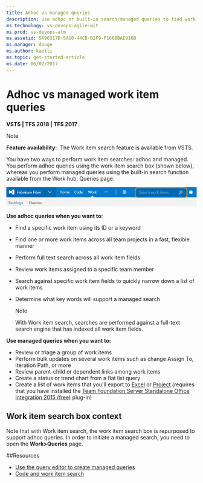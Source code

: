 ```yaml
---
title: Adhoc vs managed queries
description: Use adhoc or built-in search/managed queries to find work items using Visual Studio Team Services (VSTS) and Team Foundation Server (TFS)
ms.technology: vs-devops-agile-wit
ms.prod: vs-devops-alm
ms.assetid: 5A96317D-5A10-44CB-B2F9-F166BBAE916B
ms.manager: douge
ms.author: kaelli
ms.topic: get-started-article
ms.date: 06/02/2017  
---
```


# Adhoc vs managed work item queries

<b>VSTS | TFS 2018 | TFS 2017</b> 


>[!NOTE]  
>**Feature availability:**&#160;&#160;The Work item search feature is available from VSTS.     

You have two ways to perform work item searches: adhoc and managed. You perform adhoc queries using the work item search box (shown below), whereas you perform managed queries using the built-in search function available from the Work hub, Queries page.  

![Search Work Items Text Box](_img/using-queries-search-box-ts.png)

**Use adhoc queries when you want to:**
- Find a specific work item using its ID or a keyword 
- Find one or more work items across all team projects in a fast, flexible manner
- Perform full text search across all work item fields
- Review work items assigned to a specific team member
- Search against specific work item fields to quickly narrow down a list of work items 
- Determine what key words will support a managed search 

	>[!NOTE]  
	>With Work item search, searches are performed against a full-text search engine that has indexed all work item fields.  

**Use managed queries when you want to:**
- Review or triage a group of work items  
- Perform bulk updates on several work items such as change Assign To, Iteration Path, or more 
- Review parent-child or dependent links among work items 
- Create a status or trend chart from a flat list query  
- Create a list of work items that you'll export to [Excel](../office/bulk-add-modify-work-items-excel.md) or [Project](../office/create-your-backlog-tasks-using-project.md) (requires that you have installed the [Team Foundation Server Standalone Office Integration 2015 (free)](https://www.visualstudio.com/downloads/#team-foundation-server-office-integration-2015-update-3-1) plug-in)   
	

## Work item search box context 
Note that with  Work item search, the work item search box is repurposed to support adhoc queries. In order to initiate a managed search, you need to open the **Work>Queries** page. 


##Resources 

- [Use the query editor to create managed queries](using-queries.md)
- [Code and work item search](../../search/index.md)
 